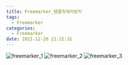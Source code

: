 ```yaml
---
title: Freemarker_템플릿에러방지
tags:
  - Freemarker
categories:
  - Freemarker
date: 2021-12-26 21:21:31
---
```



![freemarker_1](/review_img/freemarker/1.PNG)
![freemarker_2](/review_img/freemarker/2.PNG)
![freemarker_3](/review_img/freemarker/3.PNG)



